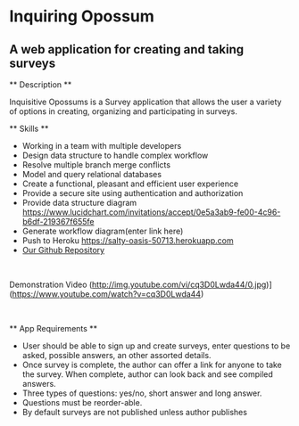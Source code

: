 # __Inquiring Opossum__
## A web application for creating and taking surveys
** Description **

Inquisitive Opossums is a Survey application that allows the user a variety of options in creating, organizing and participating in surveys.

** Skills **
* Working in a team with multiple developers
* Design data structure to handle complex workflow
* Resolve multiple branch merge conflicts
* Model and query relational databases
* Create a functional, pleasant and efficient user experience
* Provide a secure site using authentication and authorization
* Provide data structure diagram https://www.lucidchart.com/invitations/accept/0e5a3ab9-fe00-4c96-b6df-219367f655fe
* Generate workflow diagram(enter link here)
* Push to Heroku https://salty-oasis-50713.herokuapp.com
* [Our Github Repository](https://github.com/Inquiring-Opossums/survey_opossum.git)
<br>

Demonstration Video
(http://img.youtube.com/vi/cq3D0Lwda44/0.jpg)](https://www.youtube.com/watch?v=cq3D0Lwda44)

<br>

** App Requirements **
* User should be able to sign up and create surveys, enter questions to be asked, possible answers, an other assorted details.
* Once survey is complete, the author can offer a link for anyone to take the survey.  When complete, author can look back and see compiled answers.
* Three types of questions: yes/no, short answer and long answer.
* Questions must be reorder-able.
* By default surveys are not published unless author publishes
